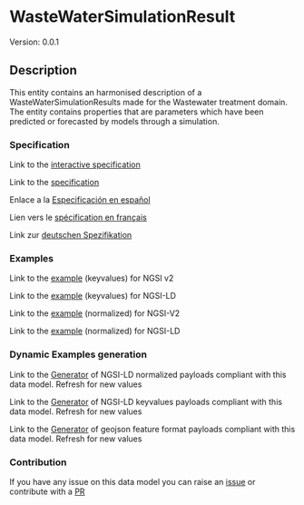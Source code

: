 # WasteWaterSimulationResult
Version: 0.0.1

## Description 

This entity contains an harmonised description of a WasteWaterSimulationResults made for the Wastewater treatment domain. The entity contains properties that are parameters which have been predicted or forecasted by models through a simulation.
### Specification

Link to the [interactive specification](https://swagger.lab.fiware.org/?url=https://smart-data-models.github.io/dataModel.WasteWater/WasteWaterSimulationResult/swagger.yaml)

Link to the [specification](https://smart-data-models.github.io/dataModel.WasteWater/WasteWaterSimulationResult/doc/spec.md)

Enlace a la [Especificación en español](https://smart-data-models.github.io/dataModel.WasteWater/WasteWaterSimulationResult/doc/spec_ES.md)

Lien vers le [spécification en français](https://smart-data-models.github.io/dataModel.WasteWater/WasteWaterSimulationResult/doc/spec_FR.md)

Link zur [deutschen Spezifikation](https://smart-data-models.github.io/dataModel.WasteWater/WasteWaterSimulationResult/doc/spec_DE.md)
### Examples

Link to the [example](https://smart-data-models.github.io/dataModel.WasteWater/WasteWaterSimulationResult/examples/example.json) (keyvalues) for NGSI v2

Link to the [example](https://smart-data-models.github.io/dataModel.WasteWater/WasteWaterSimulationResult/examples/example.jsonld) (keyvalues) for NGSI-LD

Link to the [example](https://smart-data-models.github.io/dataModel.WasteWater/WasteWaterSimulationResult/examples/example-normalized.json) (normalized) for NGSI-V2

Link to the [example](https://smart-data-models.github.io/dataModel.WasteWater/WasteWaterSimulationResult/examples/example-normalized.jsonld) (normalized) for NGSI-LD
### Dynamic Examples generation

Link to the [Generator](https://smartdatamodels.org/extra/ngsi-ld_generator_v0.92.php?schemaUrl=https://raw.githubusercontent.com/smart-data-models/dataModel.WasteWater/master/WasteWaterSimulationResult/schema.json&email=info@smartdatamodels.org) of NGSI-LD normalized payloads compliant with this data model. Refresh for new values

Link to the [Generator](https://smartdatamodels.org/extra/ngsi-ld_generator_keyvalues_v0.92.php?schemaUrl=https://raw.githubusercontent.com/smart-data-models/dataModel.WasteWater/master/WasteWaterSimulationResult/schema.json&email=info@smartdatamodels.org) of NGSI-LD keyvalues payloads compliant with this data model. Refresh for new values

Link to the [Generator](https://smartdatamodels.org/extra/geojson_features_generator_v1.0.php?schemaUrl=https://raw.githubusercontent.com/smart-data-models/dataModel.WasteWater/master/WasteWaterSimulationResult/schema.json&email=info@smartdatamodels.org) of geojson feature format payloads compliant with this data model. Refresh for new values
### Contribution

 If you have any issue on this data model you can raise an [issue](https://github.com/smart-data-models/dataModel.WasteWater/issues)  or contribute with a [PR](https://github.com/smart-data-models/dataModel.WasteWater/pulls)